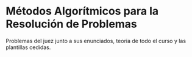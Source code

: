 # Métodos Algorítmicos para la Resolución de Problemas
 Problemas del juez junto a sus enunciados, teoria de todo el curso y las plantillas cedidas.
